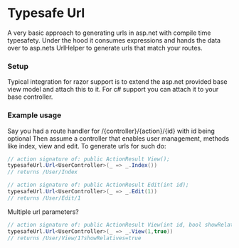 Typesafe Url
============

A very basic approach to generating urls in asp.net with compile time typesafety. Under the hood it consumes expressions and hands the data over to asp.nets UrlHelper to generate urls that match your routes.

### Setup
Typical integration for razor support is to extend the asp.net provided base view model and attach this to it. For c# support you can attach it to your base controller.

### Example usage
Say you had a route handler for /{controller}/{action}/{id} with id being optional
Then assume a controller that enables user management, methods like index, view and edit. To generate urls for such do:
```csharp
// action signature of: public ActionResult View();
typesafeUrl.Url<UserController>(_ => _.Index())
// returns /User/Index

// action signature of: public ActionResult Edit(int id);
typesafeUrl.Url<UserController>(_ => _.Edit(1))
// returns /User/Edit/1
```

Multiple url parameters?
```csharp
// action signature of: public ActionResult View(int id, bool showRelatives)
typesafeUrl.Url<UserController>(_ => _.View(1,true))
// returns /User/View/1?showRelatives=true
```